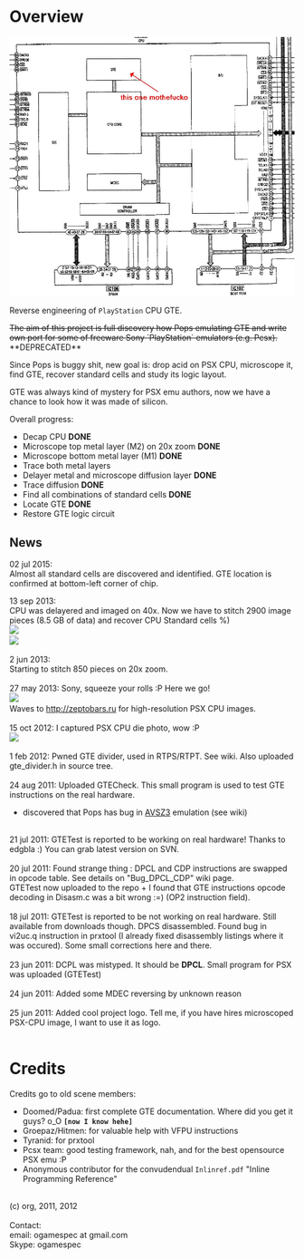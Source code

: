 # Overview

![JPG](/imgstore/whc4e032dbd75870.jpg)

Reverse engineering of `PlayStation` CPU GTE.

<s>
The aim of this project is full discovery how Pops emulating GTE and write own port for some of freeware Sony `PlayStation` emulators (e.g. Pcsx).</s> **DEPRECATED**

Since Pops is buggy shit, new goal is: drop acid on PSX CPU, microscope it, find GTE, recover standard cells and study its logic layout.

GTE was always kind of mystery for PSX emu authors, now we have a chance to look how it was made of silicon.

Overall progress:
- Decap CPU **DONE**
- Microscope top metal layer (M2) on 20x zoom **DONE**
- Microscope bottom metal layer (M1) **DONE**
- Trace both metal layers
- Delayer metal and microscope diffusion layer **DONE**
- Trace diffusion **DONE**
- Find all combinations of standard cells **DONE**
- Locate GTE **DONE**
- Restore GTE logic circuit

## News

02 jul 2015:<br>
Almost all standard cells are discovered and identified. GTE location is confirmed at bottom-left corner of chip.

13 sep 2013:<br>
CPU was delayered and imaged on 40x. Now we have to stitch 2900 image pieces (8.5 GB of data) and recover CPU Standard cells %) <br>
<img src='http://wiki.psxdev.ru/images/4/4f/Cells.jpg' /><br>
<img src='http://wiki.psxdev.ru/images/a/ae/Cellblock.jpg' />

2 jun 2013:<br>
Starting to stitch 850 pieces on 20x zoom.<br>
<br>
27 may 2013: Sony, squeeze your rolls :P Here we go!<br>
<img src='http://ogamespec.com/imgstore/whc51a3124a21d97.jpg'> <br>
Waves to <a href='http://zeptobars.ru'>http://zeptobars.ru</a> for high-resolution PSX CPU images.<br>
<br>
15 oct 2012: I captured PSX CPU die photo, wow :P<br>
<img src='http://ogamespec.com/imgstore/whc51a31241062f2.jpg'>

1 feb 2012: Pwned GTE divider, used in RTPS/RTPT. See wiki. Also uploaded gte_divider.h in source tree.<br>
<br>
24 aug 2011: Uploaded GTECheck. This small program is used to test GTE instructions on the real hardware.<br>
+ discovered that Pops has bug in <a href='AVSZ3.md'>AVSZ3</a> emulation (see wiki)<br>
<br>
21 jul 2011: GTETest is reported to be working on real hardware! Thanks to edgbla :) You can grab latest version on SVN.<br>
<br>
20 jul 2011: Found strange thing : DPCL and CDP instructions are swapped in opcode table. See details on "Bug_DPCL_CDP" wiki page.<br>
GTETest now uploaded to the repo + I found that GTE instructions opcode decoding in Disasm.c was a bit wrong :=)  (OP2 instruction field).<br>
<br>
18 jul 2011: GTETest is reported to be not working on real hardware. Still available from downloads though. DPCS disassembled. Found bug in vi2uc.q instruction in prxtool (I already fixed disassembly listings where it was occured). Some small corrections here and there.<br>
<br>
23 jun 2011: DCPL was mistyped. It should be <b>DPCL</b>. Small program for PSX was uploaded (GTETest)<br>
<br>
24 jun 2011: Added some MDEC reversing by unknown reason<br>
<br>
25 jun 2011: Added cool project logo. Tell me, if you have hires microscoped PSX-CPU image, I want to use it as logo.<br>
<br>
<h1>Credits</h1>

Credits go to old scene members:<br>
- Doomed/Padua: first complete GTE documentation. Where did you get it guys? o_O <b><code>[now I know hehe]</code></b><br>
- Groepaz/Hitmen: for valuable help with VFPU instructions<br>
- Tyranid: for prxtool<br>
- Pcsx team: good testing framework, nah, and for the best opensource PSX emu :P<br>
- Anonymous contributor for the convudendual <code>Inlinref.pdf</code> "Inline Programming Reference"<br>
<br>
(c) org, 2011, 2012<br>
<br>
Contact:<br>
email: ogamespec at gmail.com<br>
Skype: ogamespec
